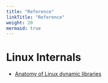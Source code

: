 ```yaml
---
title: "Reference"
linkTitle: "Reference"
weight: 20
mermaid: true
---
```


# Linux Internals

- [Anatomy of Linux dynamic libraries](https://developer.ibm.com/tutorials/l-dynamic-libraries/)